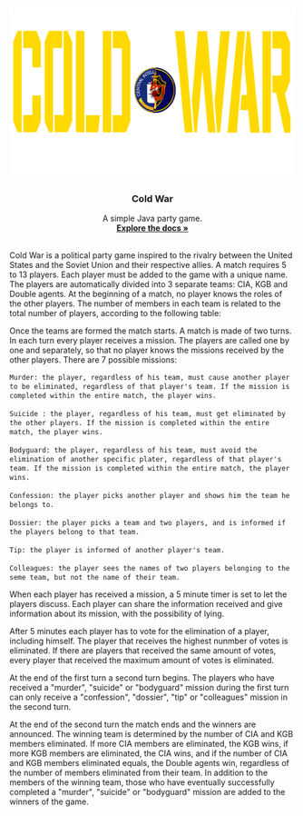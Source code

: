 <br />
<p align="center">
  <a href="https://github.com/github_username/repo_name">
    <img src="https://github.com/TMangialardi/ColdWar-PMO/blob/main/ColdWar/app/src/main/java/ColdWar/views/startup/logo/logo.png" alt="Logo" width="550" height="300">
  </a>

  <h3 align="center">Cold War</h3>

  <p align="center">
    A simple Java party game.
    <br />
    <a href="https://github.com/TMangialardi/ColdWar-PMO"><strong>Explore the docs »</strong></a>
    <br />
    <br />
  </p>
</p>
Cold War is a political party game inspired to the rivalry between the United States and the Soviet Union and their respective allies. A match requires 5 to 13 players. Each player must be added to the game with a unique name. The players are automatically divided into 3 separate teams: CIA, KGB and Double agents. At the beginning of a match, no player knows the roles of the other players. The number of members in each team is related to the total number of players, according to the following table:


Once the teams are formed the match starts. A match is made of two turns. In each turn every player receives a mission. The players are called one by one and separately, so that no player knows the missions received by the other players. There are 7 possible missions:

    Murder: the player, regardless of his team, must cause another player to be eliminated, regardless of that player's team. If the mission is completed within the entire match, the player wins.
    
    Suicide : the player, regardless of his team, must get eliminated by the other players. If the mission is completed within the entire match, the player wins.
    
    Bodyguard: the player, regardless of his team, must avoid the elimination of another specific plater, regardless of that player's team. If the mission is completed within the entire match, the player wins.
    
    Confession: the player picks another player and shows him the team he belongs to.
    
    Dossier: the player picks a team and two players, and is informed if the players belong to that team.
    
    Tip: the player is informed of another player's team.
    
    Colleagues: the player sees the names of two players belonging to the seme team, but not the name of their team.

When each player has received a mission, a 5 minute timer is set to let the players discuss. Each player can share the information received and give information about its mission, with the possibility of lying.

After 5 minutes each player has to vote for the elimination of a player, including himself. The player that receives the highest nunmber of votes is eliminated. If there are players that received the same amount of votes, every player that received the maximum amount of votes is eliminated.

At the end of the first turn a second turn begins. The players who have received a "murder", "suicide" or "bodyguard" mission during the first turn can only receive a "confession", "dossier", "tip" or "colleagues" mission in the second turn.

At the end of the second turn the match ends and the winners are announced. The winning team is determined by the number of CIA and KGB members eliminated. If more CIA members are eliminated, the KGB wins, if more KGB members are eliminated, the CIA wins, and if the number of CIA and KGB members eliminated equals, the Double agents win, regardless of the number of members eliminated from their team. In addition to the members of the winning team, those who have eventually successfully completed a "murder", "suicide" or "bodyguard" mission are added to the winners of the game.
